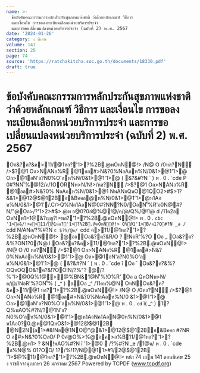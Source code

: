 ```yaml
---
name: >-
  ข้อบังคับคณะกรรมการหลักประกันสุขภาพแห่งชาติ ว่าด้วยหลักเกณฑ์ วิธีการ
  และเงื่อนไข การขอลงทะเบียนเลือกหน่วยบริการประจำ
  และการขอเปลี่ยนแปลงหน่วยบริการประจำ (ฉบับที่ 2) พ.ศ. 2567
date: '2024-01-26'
category: ง พิเศษ
volume: 141
section: 25
page: 74
source: 'https://ratchakitcha.soc.go.th/documents/18330.pdf'
draft: true
---
```


# ข้อบังคับคณะกรรมการหลักประกันสุขภาพแห่งชาติ ว่าด้วยหลักเกณฑ์ วิธีการ และเงื่อนไข การขอลงทะเบียนเลือกหน่วยบริการประจำ และการขอเปลี่ยนแปลงหน่วยบริการประจำ (ฉบับที่ 2) พ.ศ. 2567

Oอ&?ค?&ค>11/@1หล?'1>?%2B.@พOหN@!> /N@ O /0หล?N์ />$?@1 Oล>NANอ%R @1อล#>N&?0%NลAอห%N/0&1>@1'1>ํ@ Oล>@1อN'ล?N0%O'ลห%N/0&1>@1'1>ํ@ ( &?&#?N ` ) พ . 0 . `cde P 0#?NN'็%@12/ค/1OORNพ>N/N!>/หล?N์ />$?@1 Oล>NANอ%R @1อล#>N&?0% NลAอห%N/0&1>@1 NพANอQหO@1QO2>#$>1?&&1>@12@$@12Bอ&Bคคล@ห%N/0&1>@1'1>ํ@ห1Aอ ห%N/0&1>@1'/.C/>Q%Nค1AอN@0#?NN?N0/OอN'็%R'อ0N@#?N/"@Oล>/?'1>2>#$>.@พ อ@0?0อํ@%@!@/ค/@/Q%/@!1@ d /11ค2อ OหNพ1>1@&?ญญ?!>หล?'1>?%2B.@พOหN@!> พ . 0 . `cbc '1>อ&/!>ค>11/@1หล?'1>?%2B.@พOหN@!> Q%@1'1>B/ค1?O#?N _a / `cdd N/ANอ/?%#?N `c $?%/@ค/ `cdd ค>11/@1หล?'1>?%2B.@พOหN@!> @ออOอ&?ค?&R/O ? !NอR'%?O Oอ _ Oอ&?ค?&%?ON1?0/N@ ì Oอ&?ค?&ค>11/@1หล?'1>?%2B.@พOหN@!> /N@ O /0 หล?N์ />$?@1 Oล>NANอ%R @1อล#>N&?0%NลAอห%N/0&1>@1'1>ํ@ Oล>@1อN'ล?N0%O'ล ห%N/0&1>@1'1>ํ@ ( &?&#?N ` ) พ . 0 . `cde î Oอ ` Oอ&?ค?&%?OQหOQO&?ค?&!?OO!N/?%"? @/?%'1>@0Q%1@>@%BN&1@N'็%!O%R' Oอ a QหONพ>N/ค/@/!NอR'%?ON'็% ( _^ ) อOอ _^ /11คห%@N OหNOอ&?ค?&ค>11/@1 หล?'1>?%2B.@พOหN@!> /N@ O /0หล?N์ />$?@1 Oล>NANอ%R @1อล#>N&?0%NลAอห%N/0 &1>@1'1>ํ@ Oล>@1อN'ล?N0%O'ลห%N/0&1>@1'1>ํ@ พ . 0 . `cd` ì( _^ ) 1?Q%พAO%#?N/?@1N'ล?N0%O'ลห%N/0&1>@1'1>ํ@ห1AอNค1AอN@0ห%N/0&1>@1 ห1Aอ0?0.@พ@1QหO&1>@12@$@12B @N2N(ล1>#&!Nอ@1NO@"@&1>@12@$@12Bอ&Bคคล #?NR O ล#>N&?0%OลO/ P 0คํ@O%>%ํ@อค>อ%B11/@1หล?'1>?%2B.@พ1> ? &N!พAO%#?N î '1>@0  /?%#?N _e /1@ค/ พ . 0 . `cde ล%N@% 01?OO/ 1?/%!1?/N@@11>#1/2@$@12B '1>$@%11/@1หล?'1>?%2B.@พOหN@!> หน้า 74 เลม 141 ตอนพิเศษ 25 ง ราชกิจจานุเบกษา 26 มกราคม 2567 Powered by TCPDF (www.tcpdf.org)
